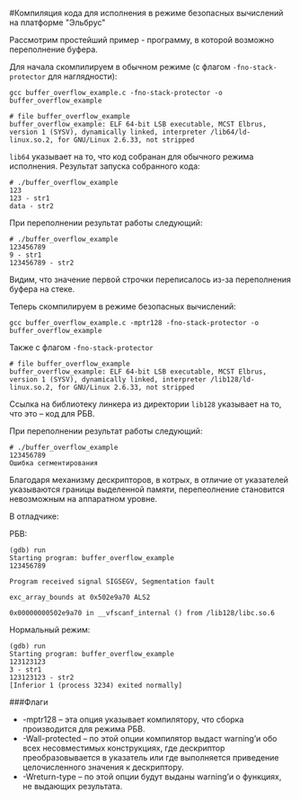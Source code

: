 #Компиляция кода для исполнения в режиме безопасных вычислений на платформе "Эльбрус"

Рассмотрим простейший пример - программу, в которой возможно переполнение буфера.

Для начала скомпилируем в обычном режиме (с флагом `-fno-stack-protector` для наглядности):

```
gcc buffer_overflow_example.c -fno-stack-protector -o buffer_overflow_example
```

```
# file buffer_overflow_example 
buffer_overflow_example: ELF 64-bit LSB executable, MCST Elbrus, version 1 (SYSV), dynamically linked, interpreter /lib64/ld-linux.so.2, for GNU/Linux 2.6.33, not stripped

```
`lib64` указывает на то, что код собранан для обычного режима исполнения. 
Результат запуска собранного кода:

```
# ./buffer_overflow_example
123
123 - str1
data - str2
```
При переполнении результат работы следующий:

```
# ./buffer_overflow_example
123456789
9 - str1
123456789 - str2
```
Видим, что значение первой строчки переписалось из-за переполнения буфера на стеке.

Теперь скомпилируем в режиме безопасных вычислений:

```
gcc buffer_overflow_example.c -mptr128 -fno-stack-protector -o buffer_overflow_example
```

Также с флагом `-fno-stack-protector`

```
# file buffer_overflow_example
buffer_overflow_example: ELF 64-bit LSB executable, MCST Elbrus, version 1 (SYSV), dynamically linked, interpreter /lib128/ld-linux.so.2, for GNU/Linux 2.6.33, not stripped
```
Ссылка на библиотеку линкера из директории `lib128` указывает на то, что это – код для РБВ.

При переполнении результат работы следующий:

```
# ./buffer_overflow_example
123456789
Ошибка сегментирования
```
Благодаря механизму дескрипторов, в котрых, в отличие от указателей указываются границы выделенной памяти, перепеолнение становится невозможным на аппаратном уровне.

В отладчике:

РБВ:

```
(gdb) run
Starting program: buffer_overflow_example
123456789

Program received signal SIGSEGV, Segmentation fault

exc_array_bounds at 0x502e9a70 ALS2

0x00000000502e9a70 in __vfscanf_internal () from /lib128/libc.so.6
```

Нормальный режим:

```
(gdb) run
Starting program: buffer_overflow_example
123123123
3 - str1
123123123 - str2
[Inferior 1 (process 3234) exited normally]
``` 


###Флаги


* -mptr128 – эта опция указывает компилятору, что сборка производится
для режима РБВ.
* -Wall-protected – по этой опции компилятор выдаст warning’и обо всех несовместимых конструкциях, где дескриптор преобразовывается в
указатель или где выполняется приведение целочисленного значения к
дескриптору.
* -Wreturn-type – по этой опции будут выданы warning’и о функциях, не
выдающих результата.